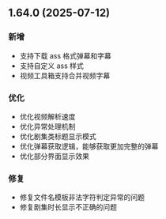 ## 1.64.0 (2025-07-12)
### 新增
* 支持下载 ass 格式弹幕和字幕
* 支持自定义 ass 样式
* 视频工具箱支持合并视频字幕

### 优化
* 优化视频解析速度
* 优化异常处理机制
* 优化剧集类标题显示模式
* 优化弹幕获取逻辑，能够获取更加完整的弹幕
* 优化部分界面显示效果

### 修复
* 修复文件名模板非法字符判定异常的问题
* 修复剧集时长显示不正确的问题

